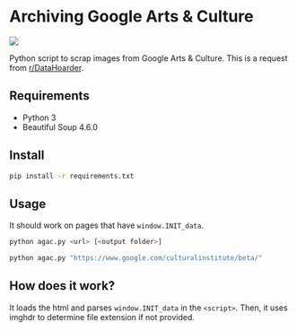 # Archiving Google Arts & Culture

[![](https://img.shields.io/github/license/joshuaavalon/AGAC.svg)](https://github.com/joshuaavalon/AGAC/blob/master/LICENSE)

Python script to scrap images from Google Arts & Culture. This is a request from [r/DataHoarder](https://www.reddit.com/r/DataHoarder/comments/78h9ck/archiving_google_arts_culture_paintings/).

## Requirements
* Python 3
* Beautiful Soup 4.6.0

## Install
```bash
pip install -r requirements.txt
```

## Usage
It should work on pages that have `window.INIT_data`.

```bash
python agac.py <url> [<output folder>]
```

```bash
python agac.py "https://www.google.com/culturalinstitute/beta/"
```

## How does it work?
It loads the html and parses `window.INIT_data` in the `<script>`. Then, it uses imghdr to determine file extension if not provided.
